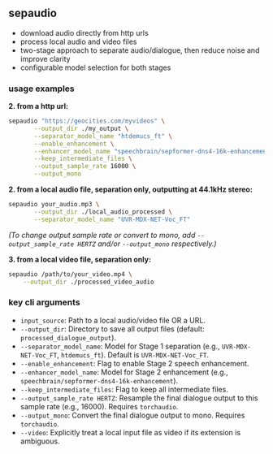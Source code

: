 ## sepaudio

- download audio directly from http urls
- process local audio and video files
- two-stage approach to separate audio/dialogue, then reduce noise and improve clarity
- configurable model selection for both stages

### usage examples

**2. from a http url:**

```bash
sepaudio "https://geocities.com/myvideos" \
       --output_dir ./my_output \
       --separator_model_name "htdemucs_ft" \
       --enable_enhancement \
       --enhancer_model_name "speechbrain/sepformer-dns4-16k-enhancement" \
       --keep_intermediate_files \
       --output_sample_rate 16000 \
       --output_mono
```

**2. from a local audio file, separation only, outputting at 44.1kHz stereo:**

```bash
sepaudio your_audio.mp3 \
       --output_dir ./local_audio_processed \
       --separator_model_name "UVR-MDX-NET-Voc_FT"
```

*(To change output sample rate or convert to mono, add `--output_sample_rate HERTZ` and/or `--output_mono` respectively.)*

**3. from a local video file, separation only:**

```bash
sepaudio /path/to/your_video.mp4 \
    --output_dir ./processed_video_audio
```

### key cli arguments

- `input_source`: Path to a local audio/video file OR a URL.
- `--output_dir`: Directory to save all output files (default: `processed_dialogue_output`).
- `--separator_model_name`: Model for Stage 1 separation (e.g., `UVR-MDX-NET-Voc_FT`, `htdemucs_ft`). Default is `UVR-MDX-NET-Voc_FT`.
- `--enable_enhancement`: Flag to enable Stage 2 speech enhancement.
- `--enhancer_model_name`: Model for Stage 2 enhancement (e.g., `speechbrain/sepformer-dns4-16k-enhancement`).
- `--keep_intermediate_files`: Flag to keep all intermediate files.
- `--output_sample_rate HERTZ`: Resample the final dialogue output to this sample rate (e.g., 16000). Requires `torchaudio`.
- `--output_mono`: Convert the final dialogue output to mono. Requires `torchaudio`.
- `--video`: Explicitly treat a local input file as video if its extension is ambiguous.
